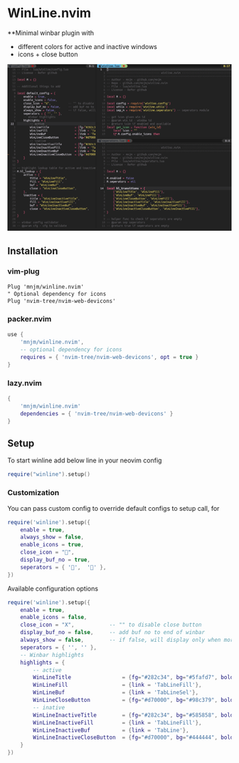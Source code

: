 # WinLine.nvim

**Minimal winbar plugin with 
- different colors for active and inactive windows
- icons + close button

![ss](https://github.com/mnjm/github-media-repo/blob/2c134ceca60b81b359f3c40bd8847e4ba2408d19/winline.nvim/ss.png)

## Installation

### vim-plug
```vim
Plug 'mnjm/winline.nvim'
" Optional dependency for icons
Plug 'nvim-tree/nvim-web-devicons'
```
### packer.nvim
```lua
use {
    'mnjm/winline.nvim',
    -- optional dependency for icons 
    requires = { 'nvim-tree/nvim-web-devicons', opt = true }
}
```
### lazy.nvim
```lua
{
    'mnjm/winline.nvim'
    dependencies = { 'nvim-tree/nvim-web-devicons' }
}
```
## Setup
To start winline add below line in your neovim config
```lua
require("winline").setup()
```
### Customization
You can pass custom config to override default configs to setup call, for
```lua
require('winline').setup({
    enable = true,
    always_show = false,
    enable_icons = true,
    close_icon = "󱎘",
    display_buf_no = true,
    seperators = { '',  '' },
})
```
Available configuration options
```lua
require('winline').setup({
    enable = true,
    enable_icons = false,
    close_icon = "X",           -- "" to disable close button
    display_buf_no = false,     -- add buf no to end of winbar
    always_show = false,        -- if false, will display only when more than 1 window in tabpage
    seperators = { '', '' },
    -- Winbar highlights
    highlights = {
        -- active
        WinLineTitle                = {fg="#282c34", bg="#5fafd7", bold=true },
        WinLineFill                 = {link = 'TabLineFill'},
        WinLineBuf                  = {link = 'TabLineSel'},
        WinLineCloseButton          = {fg="#d70000", bg="#98c379", bold=true},
        -- inative
        WinLineInactiveTitle        = {fg="#282c34", bg="#585858", bold=true },
        WinLineInactiveFill         = {link = 'TabLineFill'},
        WinLineInactiveBuf          = {link = 'TabLine'},
        WinLineInactiveCloseButton  = {fg="#d70000", bg="#444444", bold=true},
    }
})
```
